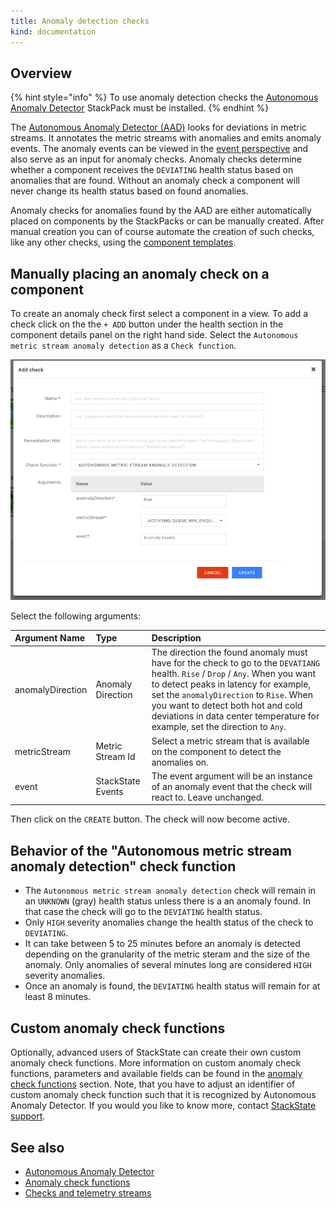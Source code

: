 ```yaml
---
title: Anomaly detection checks
kind: documentation
---
```


## Overview

{% hint style="info" %}
To use anomaly detection checks the [Autonomous Anomaly Detector](../../stackpacks/add-ons/aad.md) StackPack must be installed.
{% endhint %}

The [Autonomous Anomaly Detector (AAD)](../../stackpacks/add-ons/aad.md) looks for deviations in metric streams. It annotates the metric streams with anomalies and emits anomaly events. The anomaly events can be viewed in the [event perspective](../../use/views/events_perspective.md) and also serve as an input for anomaly checks. Anomaly checks determine whether a component receives the `DEVIATING` health status based on anomalies that are found. Without an anomaly check a component will never change its health status based on found anomalies.

Anomaly checks for anomalies found by the AAD are either automatically placed on components by the StackPacks or can be manually created. After manual creation you can of course automate the creation of such checks, like any other checks, using the [component templates](../../configure/telemetry/telemetry_synchronized_topology.md).

## Manually placing an anomaly check on a component

To create an anomaly check first select a component in a view. To add a check click on the the `+ ADD` button under the health section in the component details panel on the right hand side. Select the `Autonomous metric stream anomaly detection` as a `Check function`.

![Autonomous metric stream anomaly detection check](../../.gitbook/assets/v43_autonomous_metric_stream_anomaly_detection_check.png)

Select the following arguments:

| Argument Name | Type | Description |
| :--- | :--- | :--- |
| anomalyDirection | Anomaly Direction | The direction the found anomaly must have for the check to go to the `DEVATIANG` health.  `Rise` / `Drop` / `Any`. When you want to detect peaks in latency for example, set the `anomalyDirection` to `Rise`. When you want to detect both hot and cold deviations in data center temperature for example, set the direction to `Any`. |
| metricStream | Metric Stream Id | Select a metric stream that is available on the component to detect the anomalies on. |
| event | StackState Events | The event argument will be an instance of an anomaly event that the check will react to. Leave unchanged. |

Then click on the `CREATE` button. The check will now become active. 

## Behavior of the "Autonomous metric stream anomaly detection" check function

 * The `Autonomous metric stream anomaly detection` check will remain in an `UNKNOWN` (gray) health status unless there is a an anomaly found. In that case the check will go to the `DEVIATING` health status. 
 * Only `HIGH` severity anomalies change the health status of the check to `DEVIATING`.
 * It can take between 5 to 25 minutes before an anomaly is detected depending on the granularity of the metric steram and the size of the anomaly. Only anomalies of several minutes long are considered `HIGH` severity anomalies. 
 * Once an anomaly is found, the `DEVIATING` health status will remain for at least 8 minutes. 
 
## Custom anomaly check functions

Optionally, advanced users of StackState can create their own custom anomaly check functions. More information on custom anomaly check functions, parameters and available fields can be found in the [anomaly check functions](../../configure/telemetry/anomaly-check-functions.md) section. Note, that you have to adjust an identifier of custom anomaly check function such that it is recognized by Autonomous Anomaly Detector. If you would you like to know more, contact [StackState support](https://support.stackstate.com).

## See also

* [Autonomous Anomaly Detector](../../stackpacks/add-ons/aad.md)
* [Anomaly check functions](../../configure/telemetry/anomaly-check-functions.md)
* [Checks and telemetry streams](checks_and_streams.md)
